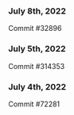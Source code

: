 ### July 8th, 2022

Commit #32896

### July 5th, 2022

Commit #314353


### July 4th, 2022

Commit #72281
